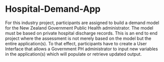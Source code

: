 # Hospital-Demand-App
For this industry project, participants are assigned to build a demand model for the New Zealand Government Public Health administrator. The model must be based on private hospital discharge records. This is an end to end project where the assessment is not merely based on the model but the entire application(s). To that effect, participants have to create a User Interface that allows a Government PH administrator to input new variables in the application(s) which will populate or retrieve updated output.
